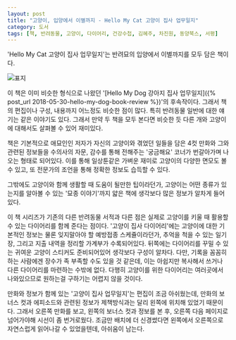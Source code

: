```yaml
---
layout: post
title: "고양이, 입양에서 이별까지 - Hello My Cat 고양이 집사 업무일지"
category: 도서
tags: [책, 반려동물, 고양이, 다이어리, 건강수첩, 김혜주, 차진원, 동양북스, 서평]
---
```


'Hello My Cat 고양이 집사 업무일지'는
반려묘의 입양에서 이별까지를 모두 담은 책이다.

![표지](https://lh3.googleusercontent.com/iS7GQ7PJ__-DJsxqzf5BRs9RbjA9fn3EGC1owLxzPNCG0x3uTNE6awYyz-JPfpQCvCBMmJKlQdxNxA=s480)

이 책은 이미 비슷한 형식으로 나왔던
'[Hello My Dog 강아지 집사 업무일지]({% post_url 2018-05-30-hello-my-dog-book-review %})'의 후속작이다.
그래서 책의 편집이나 구성, 내용까지 어느정도 비슷한 점이 많다.
특히 반려동물 일반에 대한 얘기는 같은 이야기도 있다.
그래서 만약 두 책을 모두 본다면
비슷한 듯 다른 개와 고양이에 대해서도 살펴볼 수 있어 재미있다.

책은 기본적으로 애묘인인 저자가 자신의 고양이와 겪었던 일들을 담은 4컷 만화와
그와 관련된 정보들을 수의사의 자문, 감수를 통해 전해주는 '궁금해요' 코너가
번갈아가며 나오는 형태로 되어있다.
이를 통해 일상툰같은 가벼운 재미로 고양이의 다양한 면모도 볼 수 있고,
또 전문가의 조언을 통해 정확한 정보도 습득할 수 있다.

그밖에도 고양이와 함께 생활할 때 도움이 될만한 팁이라던가,
고양이는 어떤 종류가 있는지를 알아볼 수 있는 '묘종 이야기'까지
얇은 책에 생각보다 많은 정보가 알차게 들어있다.

이 책 시리즈가 기존의 다른 반려동물 서적과 다른 점은
실제로 고양이를 키울 때 활용할 수 있는 다이어리를 함께 준다는 점이다.
'고양이 집사 다이어리'에는
고양이에 대한 기본적인 정보는 물론
잊지말아야 할 예방접종 스케쥴이라던가,
추억을 척을 수 있는 일기장,
그리고 지출 내역을 정리할 가계부가 수록되어있다.
뒤쪽에는 다이어리를 꾸밀 수 있는 귀여운 고양이 스티커도 준비되어있어 생각보다 구성이 알차다.
다만, 기록을 꼼꼼히 하는 사람에겐 장수가 족 부족할 수도 있을 것 같은데,
이는 아쉽지만 복사해서 쓰거나 다른 다이어리를 마련하는 수밖에 없다.
다행히 고양이를 위한 다이어리는 여러곳에서 나와있으므로
원하는걸 구하기는 어렵지 않을 것이다.

만화와 정보가 함께 있는 '고양이 집사 업무일지'는 편집이 조금 아쉬웠는데,
만화의 보너스 컷과 에피소드와 관련된 정보가
제책방식과는 달리 왼쪽에 위치해 있었기 때문이다.
그래서 오른쪽 만화를 보고, 왼쪽의 보너스 컷과 정보를 본 후,
오른쪽 다음 페이지로 넘어가야해 시선이 좀 번거로웠다.
조금만 배치에 더 신경썼다면 왼쪽에서 오른쪽으로 자연스럽게 읽어나갈 수 있었을텐데, 아쉬움이 남는다.
